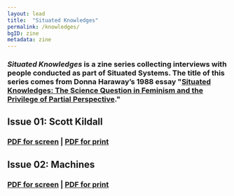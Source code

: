 ```yaml
---
layout: lead
title:  "Situated Knowledges"
permalink: /knowledges/
bgID: zine
metadata: zine
---
```

### *Situated Knowledges* is a zine series collecting interviews with people conducted as part of Situated Systems. The title of this series comes from Donna Haraway’s 1988 essay "[Situated Knowledges: The Science Question in Feminism and the Privilege of Partial Perspective](https://www.dropbox.com/s/nqshmza7kd76xdx/Haraway1988.pdf?dl=0)."

<div class="zine row" markdown="1">

<h2>Issue 01: Scott Kildall</h2>

<h3><a href="01/situatedsystems_zine01_screen.pdf">PDF for screen</a> | <a href="01/situatedsystems_zine01_diy.pdf">PDF for print</a></h3>

</div>

<div class="zine row" markdown="1">

<h2>Issue 02: Machines</h2>


<h3><a href="02/situatedsystems_zine02_screen.pdf">PDF for screen</a> | <a href="02/situatedsystems_zine02_diy.pdf">PDF for print</a></h3>

</div>
